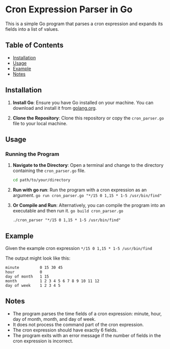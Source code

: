 # Cron Expression Parser in Go

This is a simple Go program that parses a cron expression and expands its fields into a list of values.

## Table of Contents

- [Installation](#installation)
- [Usage](#usage)
- [Example](#example)
- [Notes](#notes)

## Installation

1. **Install Go**:
   Ensure you have Go installed on your machine. You can download and install it from [golang.org](https://golang.org/dl/).

2. **Clone the Repository**:
   Clone this repository or copy the `cron_parser.go` file to your local machine.

## Usage

### Running the Program

1. **Navigate to the Directory**:
   Open a terminal and change to the directory containing the `cron_parser.go` file.

   ```sh
   cd path/to/your/directory

2. **Run with go run**:
    Run the program with a cron expression as an argument.
    `go run cron_parser.go "*/15 0 1,15 * 1-5 /usr/bin/find"`

3. **Or Compile and Run**:
    Alternatively, you can compile the program into an executable and then run it.
    `go build cron_parser.go`
    
    `./cron_parser "*/15 0 1,15 * 1-5 /usr/bin/find"`


## Example

Given the example cron expression `*/15 0 1,15 * 1-5 /usr/bin/find`


The output might look like this:

    minute         0 15 30 45
    hour           0
    day of month   1 15
    month          1 2 3 4 5 6 7 8 9 10 11 12
    day of week    1 2 3 4 5

## Notes
- The program parses the time fields of a cron expression: minute, hour, day of month, month, and day of week.
- It does not process the command part of the cron expression.
- The cron expression should have exactly 6 fields.
- The program exits with an error message if the number of fields in the cron expression is incorrect.